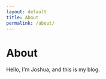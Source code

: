 ```yaml
---
layout: default
title: About
permalink: /about/
---
```


# About

Hello, I'm Joshua, and this is my blog.
